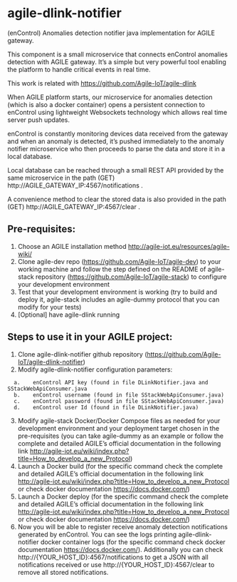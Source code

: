 # agile-dlink-notifier
(enControl) Anomalies detection notifier java implementation for AGILE gateway.

This component is a small microservice that connects enControl anomalies detection with AGILE gateway. It’s a simple but very powerful tool enabling the platform to handle critical events in real time.

This work is related with https://github.com/Agile-IoT/agile-dlink

When AGILE platform starts, our microservice for anomalies detection (which is also a docker container) opens a persistent connection to enControl using lightweight Websockets technology which allows real time server push updates. 

enControl is constantly monitoring devices data received from the gateway and when an anomaly is detected, it’s pushed immediately to the anomaly notifier microservice who then proceeds to parse the data and store it in a local database. 

Local database can be reached through a small REST API provided by the same microservice in the path (GET)  http://AGILE_GATEWAY_IP:4567/notifications . 

A convenience method to clear the stored data is also provided in the path (GET) http://AGILE_GATEWAY_IP:4567/clear .


Pre-requisites:
---------------

  1.	Choose an AGILE installation method http://agile-iot.eu/resources/agile-wiki/ 
  2.	Clone agile-dev repo (https://github.com/Agile-IoT/agile-dev) to your working machine and follow the step defined on the README of agile-stack repository (https://github.com/Agile-IoT/agile-stack) to configure your development environment
  3.	Test that your development environment is working (try to build and deploy it, agile-stack includes an agile-dummy protocol that you can modify for your tests)
  4.	[Optional] have agile-dlink running

Steps to use it in your AGILE project:
--------------------------------------

  1.	Clone agile-dlink-notifier github repository (https://github.com/Agile-IoT/agile-dlink-notifier)
  2.	Modify agile-dlink-notifier configuration parameters:
      
      a.	enControl API key (found in file DLinkNotifier.java and SStackWebApiConsumer.java
      b.	enControl username (found in file SStackWebApiConsumer.java)
      c.	enControl password (found in file SStackWebApiConsumer.java)
      d.	enControl user Id (found in file DLinkNotifier.java)

  3.	Modify agile-stack Docker/Docker Compose files as needed for your development environment and your deployment target chosen in the pre-requisites (you can take agile-dummy as an example or follow the complete and detailed AGILE’s official documentation in the following link http://agile-iot.eu/wiki/index.php?title=How_to_develop_a_new_Protocol) 
  4.	Launch a Docker build (for the specific command check the complete and detailed AGILE’s official documentation in the following link http://agile-iot.eu/wiki/index.php?title=How_to_develop_a_new_Protocol or check docker documentation https://docs.docker.com/)   
  5.	Launch a Docker deploy (for the specific command check the complete and detailed AGILE’s official documentation in the following link http://agile-iot.eu/wiki/index.php?title=How_to_develop_a_new_Protocol or check docker documentation https://docs.docker.com/)
  6.	Now you will be able to register receive anomaly detection notifications generated by enControl. You can see the logs printing agile-dlink-notifier docker container logs (for the specific command check docker documentation https://docs.docker.com/). Additionally you can check http://{YOUR_HOST_ID}:4567/notifications to get a JSON with all notifications received or use http://{YOUR_HOST_ID}:4567/clear to remove all stored notifications.
